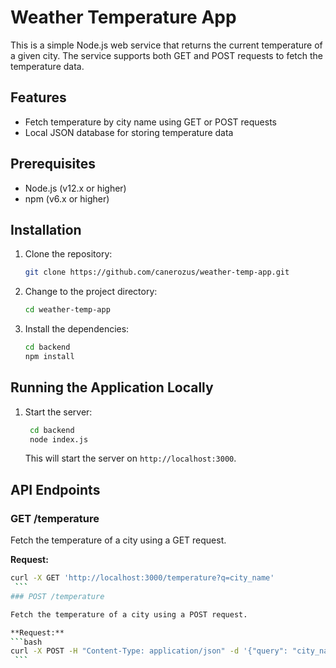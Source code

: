 # Weather Temperature App

This is a simple Node.js web service that returns the current temperature of a given city. The service supports both GET and POST requests to fetch the temperature data.

## Features

- Fetch temperature by city name using GET or POST requests
- Local JSON database for storing temperature data

## Prerequisites

- Node.js (v12.x or higher)
- npm (v6.x or higher)

## Installation

1. Clone the repository:

    ```bash
    git clone https://github.com/canerozus/weather-temp-app.git
    ```

2. Change to the project directory:
    ```bash
    cd weather-temp-app
    ```
3. Install the dependencies:
    ```bash
    cd backend
    npm install
    ```

## Running the Application Locally

1. Start the server:
   ```bash
    cd backend
    node index.js
    ```
    This will start the server on `http://localhost:3000`.

## API Endpoints

### GET /temperature

Fetch the temperature of a city using a GET request.

**Request:**
   ```bash
curl -X GET 'http://localhost:3000/temperature?q=city_name'
    ```
### POST /temperature

Fetch the temperature of a city using a POST request.

**Request:**
   ```bash
curl -X POST -H "Content-Type: application/json" -d '{"query": "city_name"}' http://localhost:3000/temperature
    ```
